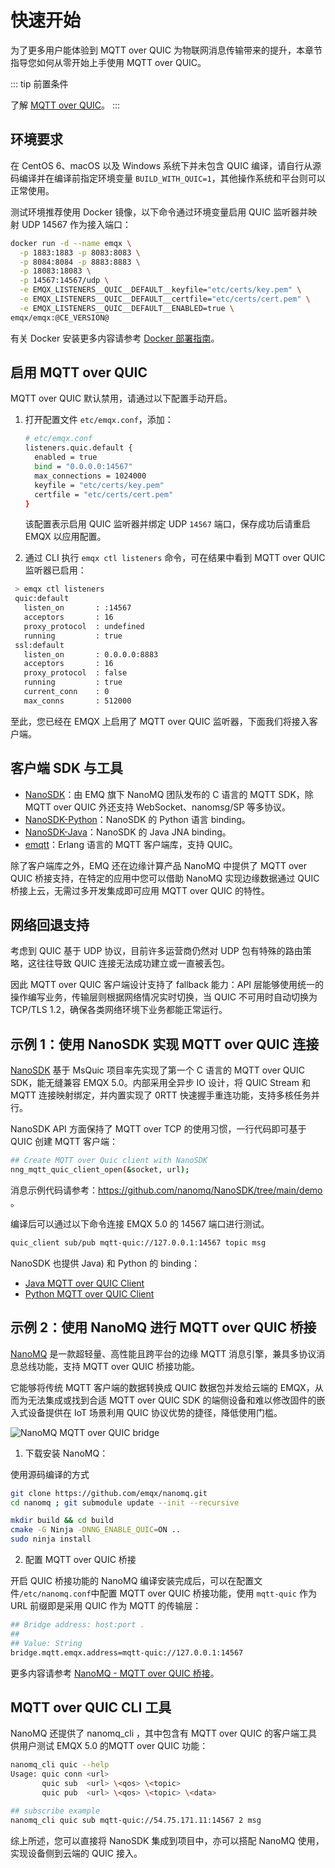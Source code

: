 # 快速开始

为了更多用户能体验到 MQTT over QUIC 为物联网消息传输带来的提升，本章节指导您如何从零开始上手使用 MQTT over QUIC。

::: tip 前置条件

了解 [MQTT over QUIC](./introduction.md)。
:::

## 环境要求

在 CentOS 6、macOS 以及 Windows 系统下并未包含 QUIC 编译，请自行从源码编译并在编译前指定环境变量 `BUILD_WITH_QUIC=1`，其他操作系统和平台则可以正常使用。

测试环境推荐使用 Docker 镜像，以下命令通过环境变量启用 QUIC 监听器并映射 UDP 14567 作为接入端口：

```bash
docker run -d --name emqx \
  -p 1883:1883 -p 8083:8083 \
  -p 8084:8084 -p 8883:8883 \
  -p 18083:18083 \
  -p 14567:14567/udp \
  -e EMQX_LISTENERS__QUIC__DEFAULT__keyfile="etc/certs/key.pem" \
  -e EMQX_LISTENERS__QUIC__DEFAULT__certfile="etc/certs/cert.pem" \
  -e EMQX_LISTENERS__QUIC__DEFAULT__ENABLED=true \
emqx/emqx:@CE_VERSION@
```

有关 Docker 安装更多内容请参考 [Docker 部署指南](../deploy/install-docker.md)。

## 启用 MQTT over QUIC

MQTT over QUIC 默认禁用，请通过以下配置手动开启。

1. 打开配置文件 `etc/emqx.conf`，添加：

   ```bash
   # etc/emqx.conf
   listeners.quic.default {
     enabled = true
     bind = "0.0.0.0:14567"
     max_connections = 1024000
     keyfile = "etc/certs/key.pem"
     certfile = "etc/certs/cert.pem"
   }
   ```

    该配置表示启用 QUIC 监听器并绑定 UDP `14567` 端口，保存成功后请重启 EMQX 以应用配置。

   

2. 通过 CLI 执行 `emqx ctl listeners` 命令，可在结果中看到 MQTT over QUIC 监听器已启用：

  ```bash
   > emqx ctl listeners
   quic:default
     listen_on       : :14567
     acceptors       : 16
     proxy_protocol  : undefined
     running         : true
   ssl:default
     listen_on       : 0.0.0.0:8883
     acceptors       : 16
     proxy_protocol  : false
     running         : true
     current_conn    : 0
     max_conns       : 512000
  ```


至此，您已经在 EMQX 上启用了 MQTT over QUIC 监听器，下面我们将接入客户端。

## 客户端 SDK 与工具

- [NanoSDK](https://github.com/nanomq/NanoSDK/)：由 EMQ 旗下 NanoMQ 团队发布的 C 语言的 MQTT SDK，除 MQTT over QUIC 外还支持 WebSocket、nanomsg/SP 等多协议。
- [NanoSDK-Python](https://github.com/wanghaEMQ/pynng-mqtt)：NanoSDK 的 Python 语言 binding。
- [NanoSDK-Java](https://github.com/nanomq/nanosdk-java)：NanoSDK 的 Java JNA binding。
- [emqtt](https://github.com/emqx/emqtt)：Erlang 语言的 MQTT 客户端库，支持 QUIC。

除了客户端库之外，EMQ 还在边缘计算产品 NanoMQ 中提供了 MQTT over QUIC 桥接支持，在特定的应用中您可以借助 NanoMQ 实现边缘数据通过 QUIC 桥接上云，无需过多开发集成即可应用 MQTT over QUIC 的特性。

## 网络回退支持

考虑到 QUIC 基于 UDP 协议，目前许多运营商仍然对 UDP 包有特殊的路由策略，这往往导致 QUIC 连接无法成功建立或一直被丢包。

因此 MQTT over QUIC 客户端设计支持了 fallback 能力：API 层能够使用统一的操作编写业务，传输层则根据网络情况实时切换，当 QUIC 不可用时自动切换为 TCP/TLS 1.2，确保各类网络环境下业务都能正常运行。

## 示例 1：使用 NanoSDK 实现 MQTT over QUIC 连接

[NanoSDK](https://github.com/nanomq/NanoSDK/) 基于 MsQuic 项目率先实现了第一个 C 语言的 MQTT over QUIC SDK，能无缝兼容 EMQX 5.0。内部采用全异步 IO 设计，将 QUIC Stream 和 MQTT 连接映射绑定，并内置实现了 0RTT 快速握手重连功能，支持多核任务并行。

NanoSDK API 方面保持了 MQTT over TCP 的使用习惯，一行代码即可基于 QUIC 创建 MQTT 客户端：

```bash
## Create MQTT over Quic client with NanoSDK
nng_mqtt_quic_client_open(&socket, url);
```

消息示例代码请参考：https://github.com/nanomq/NanoSDK/tree/main/demo 。

编译后可以通过以下命令连接 EMQX 5.0 的 14567 端口进行测试。

```bash
quic_client sub/pub mqtt-quic://127.0.0.1:14567 topic msg
```

NanoSDK 也提供 Java) 和 Python 的 binding：

- [Java MQTT over QUIC Client](https://github.com/nanomq/nanosdk-java/blob/main/demo/src/main/java/io/sisu/nng/demo/quicmqtt/MqttQuicClient.java)
- [Python MQTT over QUIC Client](https://github.com/wanghaEMQ/pynng-mqtt/blob/master/examples/mqtt_quic_sub.py)

## 示例 2：使用 NanoMQ 进行 MQTT over QUIC 桥接

[NanoMQ](https://nanomq.io/) 是一款超轻量、高性能且跨平台的边缘 MQTT 消息引擎，兼具多协议消息总线功能，支持 MQTT over QUIC 桥接功能。

它能够将传统 MQTT 客户端的数据转换成 QUIC 数据包并发给云端的 EMQX，从而为无法集成或找到合适 MQTT over QUIC SDK 的端侧设备和难以修改固件的嵌入式设备提供在 IoT 场景利用 QUIC 协议优势的捷径，降低使用门槛。

![NanoMQ MQTT over QUIC bridge](./assets/nanomq-mqtt-bridge.png)

1. 下载安装 NanoMQ：

使用源码编译的方式

```bash
git clone https://github.com/emqx/nanomq.git
cd nanomq ; git submodule update --init --recursive

mkdir build && cd build
cmake -G Ninja -DNNG_ENABLE_QUIC=ON ..
sudo ninja install
```

2. 配置 MQTT over QUIC 桥接

开启 QUIC 桥接功能的 NanoMQ 编译安装完成后，可以在配置文件`/etc/nanomq.conf`中配置 MQTT over QUIC 桥接功能，使用 `mqtt-quic` 作为 URL 前缀即是采用 QUIC 作为 MQTT 的传输层：

```bash
## Bridge address: host:port .
##
## Value: String
bridge.mqtt.emqx.address=mqtt-quic://127.0.0.1:14567
```

更多内容请参考 [NanoMQ - MQTT over QUIC 桥接](https://nanomq.io/docs/zh/latest/config-description/bridges.html#mqtt-over-quic-%E6%A1%A5%E6%8E%A5)。

## MQTT over QUIC CLI 工具

NanoMQ 还提供了 nanomq_cli ，其中包含有 MQTT over QUIC 的客户端工具供用户测试 EMQX 5.0 的MQTT over QUIC 功能：

```bash
nanomq_cli quic --help
Usage: quic conn <url>
       quic sub  <url> \<qos> \<topic>
       quic pub  <url> \<qos> \<topic> \<data>

## subscribe example
nanomq_cli quic sub mqtt-quic://54.75.171.11:14567 2 msg
```

综上所述，您可以直接将 NanoSDK 集成到项目中，亦可以搭配 NanoMQ 使用，实现设备侧到云端的 QUIC 接入。
